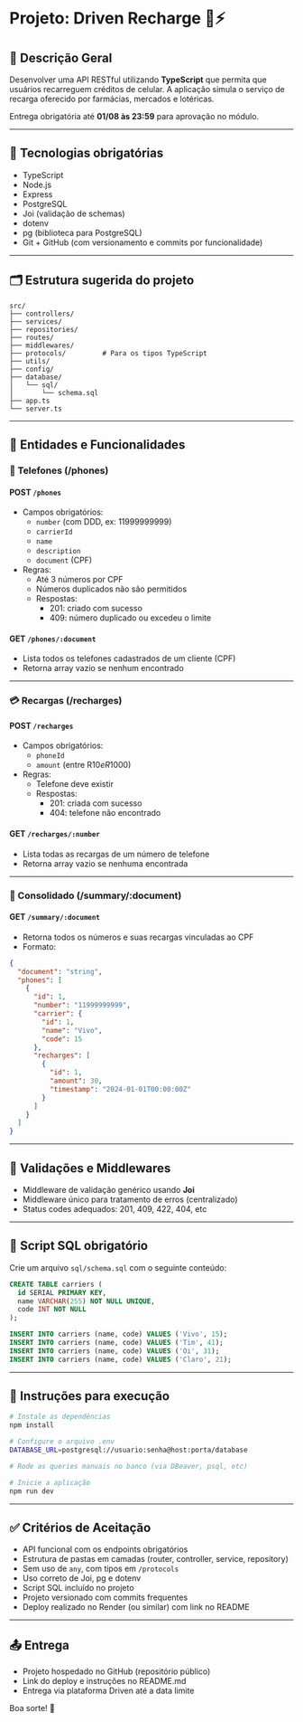 # Projeto: Driven Recharge 📱⚡

## 🧾 Descrição Geral
Desenvolver uma API RESTful utilizando **TypeScript** que permita que usuários recarreguem créditos de celular. A aplicação simula o serviço de recarga oferecido por farmácias, mercados e lotéricas.

Entrega obrigatória até **01/08 às 23:59** para aprovação no módulo.

---

## 🧰 Tecnologias obrigatórias
- TypeScript
- Node.js
- Express
- PostgreSQL
- Joi (validação de schemas)
- dotenv
- pg (biblioteca para PostgreSQL)
- Git + GitHub (com versionamento e commits por funcionalidade)

---

## 🗂 Estrutura sugerida do projeto
```
src/
├── controllers/
├── services/
├── repositories/
├── routes/
├── middlewares/
├── protocols/         # Para os tipos TypeScript
├── utils/
├── config/
├── database/
│   └── sql/
│       └── schema.sql
├── app.ts
└── server.ts
```

---

## 🔐 Entidades e Funcionalidades

### 📱 Telefones (/phones)
#### POST `/phones`
- Campos obrigatórios:
  - `number` (com DDD, ex: 11999999999)
  - `carrierId`
  - `name`
  - `description`
  - `document` (CPF)
- Regras:
  - Até 3 números por CPF
  - Números duplicados não são permitidos
  - Respostas:
    - 201: criado com sucesso
    - 409: número duplicado ou excedeu o limite

#### GET `/phones/:document`
- Lista todos os telefones cadastrados de um cliente (CPF)
- Retorna array vazio se nenhum encontrado

---

### 💳 Recargas (/recharges)
#### POST `/recharges`
- Campos obrigatórios:
  - `phoneId`
  - `amount` (entre R$10 e R$1000)
- Regras:
  - Telefone deve existir
  - Respostas:
    - 201: criada com sucesso
    - 404: telefone não encontrado

#### GET `/recharges/:number`
- Lista todas as recargas de um número de telefone
- Retorna array vazio se nenhuma encontrada

---

### 📄 Consolidado (/summary/:document)
#### GET `/summary/:document`
- Retorna todos os números e suas recargas vinculadas ao CPF
- Formato:
```json
{
  "document": "string",
  "phones": [
    {
      "id": 1,
      "number": "11999999999",
      "carrier": {
        "id": 1,
        "name": "Vivo",
        "code": 15
      },
      "recharges": [
        {
          "id": 1,
          "amount": 30,
          "timestamp": "2024-01-01T00:00:00Z"
        }
      ]
    }
  ]
}
```

---

## 🧪 Validações e Middlewares
- Middleware de validação genérico usando **Joi**
- Middleware único para tratamento de erros (centralizado)
- Status codes adequados: 201, 409, 422, 404, etc

---

## 🧱 Script SQL obrigatório
Crie um arquivo `sql/schema.sql` com o seguinte conteúdo:
```sql
CREATE TABLE carriers (
  id SERIAL PRIMARY KEY,
  name VARCHAR(255) NOT NULL UNIQUE,
  code INT NOT NULL
);

INSERT INTO carriers (name, code) VALUES ('Vivo', 15);
INSERT INTO carriers (name, code) VALUES ('Tim', 41);
INSERT INTO carriers (name, code) VALUES ('Oi', 31);
INSERT INTO carriers (name, code) VALUES ('Claro', 21);
```

---

## 🚀 Instruções para execução
```bash
# Instale as dependências
npm install

# Configure o arquivo .env
DATABASE_URL=postgresql://usuario:senha@host:porta/database

# Rode as queries manuais no banco (via DBeaver, psql, etc)

# Inicie a aplicação
npm run dev
```

---

## ✅ Critérios de Aceitação
- API funcional com os endpoints obrigatórios
- Estrutura de pastas em camadas (router, controller, service, repository)
- Sem uso de `any`, com tipos em `/protocols`
- Uso correto de Joi, pg e dotenv
- Script SQL incluído no projeto
- Projeto versionado com commits frequentes
- Deploy realizado no Render (ou similar) com link no README

---

## 📤 Entrega
- Projeto hospedado no GitHub (repositório público)
- Link do deploy e instruções no README.md
- Entrega via plataforma Driven até a data limite

Boa sorte! 🚀

